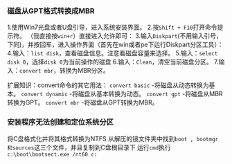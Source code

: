 
### 磁盘从GPT格式转换成MBR

1.使用Win7光盘或者U盘引导，进入系统安装界面。
2.按`Shift + F10`打开命令提示符。 （我直接按`win+r`）直接进入允许即可：
3.输入`Diskpart`(不用输入引号，下同)，并按回车，进入操作界面（首先在win或者pe下运行Diskpart分区工具）：
4.输入：`list disk`，查看磁盘信息。注意看磁盘容量来选择。
5.输入：`select disk 0`，选择`disk 0`为当前操作的磁盘
6.输入：`Clean`，清空当前磁盘分区。
7.输入：`convert mbr`，转换为MBR分区。


扩展知识：convert命令的其它用法：
`convert basic` -将磁盘从动态转换为基本。
`convert dynamic` -将磁盘从基本转换为动态。
`convert gpt` -将磁盘从MBR转换为GPT。
`convert mbr` -将磁盘从GPT转换为MBR。



### 安装程序无法创建和定位系统分区
将C盘格式化并将其格式转换为NTFS
从解压的镜文件夹中找到`boot , bootmgr 和sources`这三个文件，并且复制到C盘根目录下
运行`cmd`执行`c:\boot\bootsect.exe /nt60 c:`


